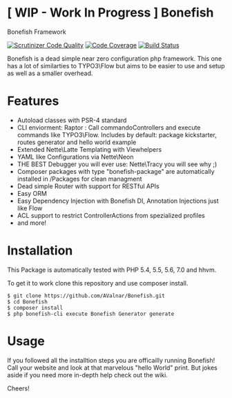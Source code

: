 [ WIP - Work In Progress ] Bonefish
========

Bonefish Framework

[![Scrutinizer Code Quality](https://scrutinizer-ci.com/g/AValnar/Bonefish/badges/quality-score.png?b=master)](https://scrutinizer-ci.com/g/AValnar/Bonefish/?branch=master) [![Code Coverage](https://scrutinizer-ci.com/g/AValnar/Bonefish/badges/coverage.png?b=master)](https://scrutinizer-ci.com/g/AValnar/Bonefish/?branch=master)  [![Build Status](https://scrutinizer-ci.com/g/AValnar/Bonefish/badges/build.png?b=master)](https://scrutinizer-ci.com/g/AValnar/Bonefish/build-status/master)

Bonefish is a dead simple near zero configuration php framework.
This one has a lot of similarties to TYPO3\Flow but aims to be easier to use and setup as well as a smaller overhead.

Features
========
- Autoload classes with PSR-4 standard
- CLI enviorment: Raptor : Call commandoControllers and execute commands like TYPO3\Flow. Includes by default: package kickstarter, routes generator and hello world example
- Extended Nette\Latte Templating with Viewhelpers
- YAML like Configurations via Nette\Neon
- THE BEST Debugger you will ever use: Nette\Tracy you will see why ;)
- Composer packages with type "bonefish-package" are automatically installed in /Packages for clean managment
- Dead simple Router with support for RESTful APIs
- Easy ORM
- Easy Dependency Injection with Bonefish DI, Annotation Injections just like Flow
- ACL support to restrict ControllerActions from spezialized profiles
- and more!

Installation
============
This Package is automatically tested with PHP 5.4, 5.5, 5.6, 7.0 and hhvm.

To get it to work clone this repository and use composer install.
```shell
$ git clone https://github.com/AValnar/Bonefish.git
$ cd Bonefish
$ composer install
$ php bonefish-cli execute Bonefish Generator generate
```

Usage
=====
If you followed all the installtion steps you are officailly running Bonefish!
Call your website and look at that marvelous "hello World" print.
But jokes aside if you need more in-depth help check out the wiki.

Cheers!

